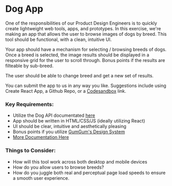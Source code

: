 # Dog App

One of the responsibilities of our Product Design Engineers is to quickly create lightweight web tools, apps, and prototypes. In this exercise, we're making an app that allows the user to browse images of dogs by breed. This tool should be functional, with a clean, intuitive UI.  

Your app should have a mechanism for selecting / browsing breeds of dogs. Once a breed is selected, the image results should be displayed in a responsive grid for the user to scroll through. Bonus points if the results are filteable by sub-breed.

The user should be able to change breed and get a new set of results.

You can submit the app to us in any way you like. Suggestions include using Create React App, a Github Repo, or a [Codesandbox](https://codesandbox.io) link.

### Key Requirements:
 - Utilize the Dog API documentated [here](http://dog.ceo/dog-api/)
 - App should be written in HTML/CSS/JS (ideally utilizing React)
 - UI should be clear, intuitive and aesthetically pleasing
 - Bonus points if you utilize [GumGum's Design System](http://ds.gumgum.com/stable/)
 - [More Documentation Here](http://ds.gumgum.com/stable/css/)

### Things to Consider:
 - How will this tool work across both desktop and mobile devices
 - How do you allow users to browse breeds?
 - How do you juggle both real and perceptual page load speeds to ensure a smooth user experience.




